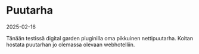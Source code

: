 # Puutarha
2025-02-16

Tänään testissä digital garden pluginilla oma pikkuinen nettipuutarha.
Koitan hostata puutarhan jo olemassa olevaan webhotelliin.